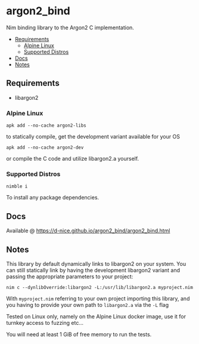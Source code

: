 # argon2_bind

Nim binding library to the Argon2 C implementation.

<!-- vim-markdown-toc GFM -->

* [Requirements](#requirements)
  * [Alpine Linux](#alpine-linux)
  * [Supported Distros](#supported-distros)
* [Docs](#docs)
* [Notes](#notes)

<!-- vim-markdown-toc -->

## Requirements

* libargon2

### Alpine Linux

`apk add --no-cache argon2-libs`

to statically compile, get the development variant available for your OS

`apk add --no-cache argon2-dev`

or compile the C code and utilize libargon2.a yourself.

### Supported Distros

`nimble i`

To install any package dependencies.

## Docs

Available @ <https://d-nice.github.io/argon2_bind/argon2_bind.html>

## Notes

This library by default dynamically links to libargon2 on your system.
You can still statically link by having the development libargon2 variant
and passing the appropriate parameters to your project:

`nim c --dynlibOverride:libargon2 -L:/usr/lib/libargon2.a myproject.nim`

With `myproject.nim` referring to your own project importing this library,
and you having to provide your own path to `libargon2.a` via the `-L` flag

Tested on Linux only, namely on the Alpine Linux docker image, use it
for turnkey access to fuzzing etc...

You will need at least 1 GiB of free memory to run the tests.
